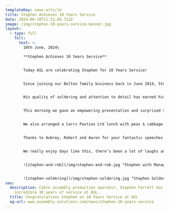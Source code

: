 ```yaml
---
templateKey: news-article
title: Stephen Achieves 10 Years Service
date: 2024-06-10T11:51:03.712Z
image: /img/stephen-10-years-service-banner.jpg
layout:
  - type: full
    full:
      text: >-
        10th June, 2024\

        **Stephen Achieves 10 Years Service**


        Today ASL are celebrating Stephen for 10 Years Service!


        Since joining our Bolton family business back in June 2014, Stephen has become a super skilled cable assembly production operator.


        His quality of soldering and attention to detail has earned him extensive credibility throughout the company - so I’ll not talk about that one time when he picked up the wrong end of the soldering iron! Ouch 😅


        This morning we gave an empowering presentation and surprised Stephen to a £250 Amazon voucher, box of Kopparberg, and a card signed by everyone.


        We also arranged a Carrs Pasties Ltd lunch with peas & cabbage for all 90 staff, which was absolutely delicious (highly recommend the steak!)


        Thanks to Aubrey, Robert and Aaron for your fantastic speeches and making Stephen feel special, he has done so much for the company and been a key player to some significant customers over the past 10 years.


        We really enjoy days like this, there’s been a lot of laughs and some happy grateful tears!


        ![stephen-and-rob](/img/stephen-and-rob.jpg "Stephen with Manager Rob")


        ![stephen-soldering](/img/stephen-soldering.jpg "Stephen Soldering")
seo:
  description: Cable assembly production operator, Stephen Farrell has achieved an
    incredible 10 years of service at ASL.
  title: Congratulations Stephen on 10 Years Service at ASL
  og-url: www.assembly-solutions.com/news/stephen-10-years-service
---
```

